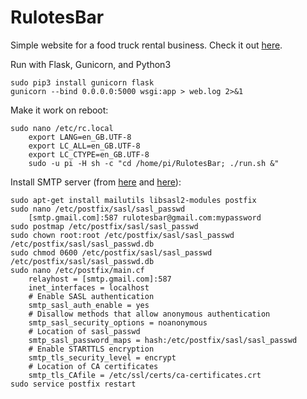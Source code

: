 # RulotesBar

Simple website for a food truck rental business. Check it out [here](http://www.rulotesbar.pt).

Run with Flask, Gunicorn, and Python3

    sudo pip3 install gunicorn flask
    gunicorn --bind 0.0.0.0:5000 wsgi:app > web.log 2>&1
    
Make it work on reboot:

    sudo nano /etc/rc.local
        export LANG=en_GB.UTF-8
        export LC_ALL=en_GB.UTF-8
        export LC_CTYPE=en_GB.UTF-8
        sudo -u pi -H sh -c "cd /home/pi/RulotesBar; ./run.sh &"
    
Install SMTP server (from [here](https://www.digitalocean.com/community/tutorials/how-to-install-and-configure-postfix-as-a-send-only-smtp-server-on-ubuntu-14-04) and [here](https://www.linode.com/docs/email/postfix/configure-postfix-to-send-mail-using-gmail-and-google-apps-on-debian-or-ubuntu)):

    sudo apt-get install mailutils libsasl2-modules postfix
    sudo nano /etc/postfix/sasl/sasl_passwd
        [smtp.gmail.com]:587 rulotesbar@gmail.com:mypassword
    sudo postmap /etc/postfix/sasl/sasl_passwd
    sudo chown root:root /etc/postfix/sasl/sasl_passwd /etc/postfix/sasl/sasl_passwd.db
    sudo chmod 0600 /etc/postfix/sasl/sasl_passwd /etc/postfix/sasl/sasl_passwd.db
    sudo nano /etc/postfix/main.cf
        relayhost = [smtp.gmail.com]:587
        inet_interfaces = localhost
        # Enable SASL authentication
        smtp_sasl_auth_enable = yes
        # Disallow methods that allow anonymous authentication
        smtp_sasl_security_options = noanonymous
        # Location of sasl_passwd
        smtp_sasl_password_maps = hash:/etc/postfix/sasl/sasl_passwd
        # Enable STARTTLS encryption
        smtp_tls_security_level = encrypt
        # Location of CA certificates
        smtp_tls_CAfile = /etc/ssl/certs/ca-certificates.crt
    sudo service postfix restart
